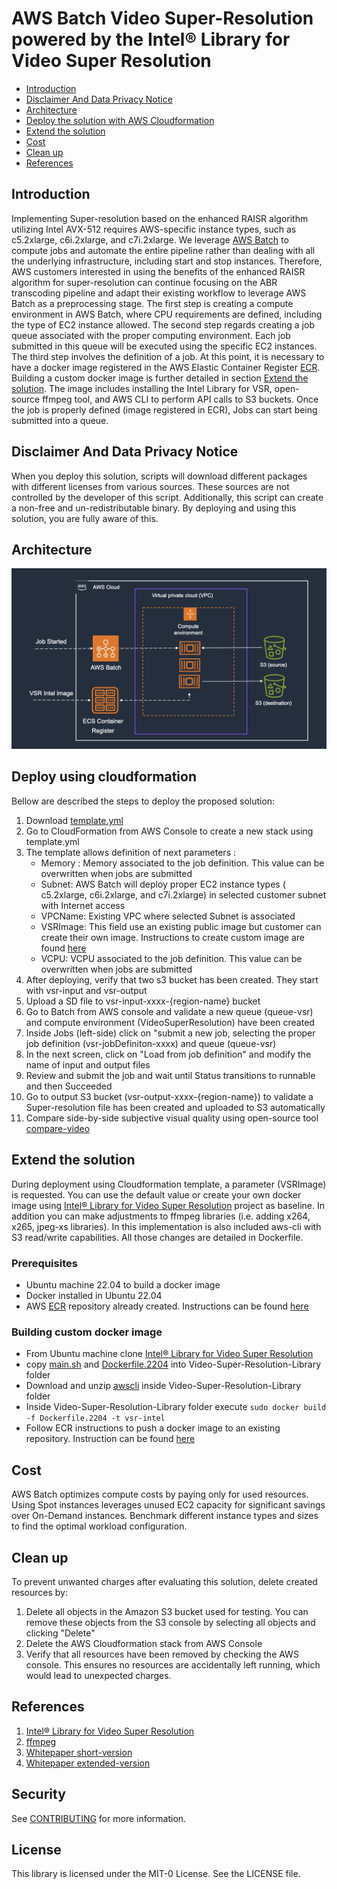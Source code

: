 # AWS Batch Video Super-Resolution powered by the Intel® Library for Video Super Resolution

<!--TOC-->

- [Introduction](#introduction)
- [Disclaimer And Data Privacy Notice](#disclaimer-and-data-privacy-notice)
- [Architecture](#architecture)
- [Deploy the solution with AWS Cloudformation](#deploy-using-cloudformation)
- [Extend the solution](#extend-the-solution)
- [Cost](#cost)
- [Clean up](#clean-up)
- [References](#References)

<!--TOC-->

## Introduction
Implementing Super-resolution based on the enhanced RAISR algorithm utilizing Intel AVX-512 requires AWS-specific instance types, such as c5.2xlarge, c6i.2xlarge, and c7i.2xlarge. We leverage [AWS Batch](https://aws.amazon.com/batch/) to compute jobs and automate the entire pipeline rather than dealing with all the underlying infrastructure, including start and stop instances. Therefore,  AWS customers interested in using the benefits of the enhanced RAISR algorithm for super-resolution can continue focusing on the ABR transcoding pipeline and adapt their existing workflow to leverage AWS Batch as a preprocessing stage.
The first step is creating a compute environment in AWS Batch, where CPU requirements are defined, including the type of EC2 instance allowed. The second step regards creating a job queue associated with the proper computing environment. Each job submitted in this queue will be executed using the specific EC2 instances. The third step involves the definition of a job. At this point, it is necessary to have a docker image registered in the AWS Elastic Container Register [ECR](https://aws.amazon.com/ecs/). Building a custom docker image is further detailed in section [Extend the solution](#extend-the-solution). The image includes installing the Intel Library for VSR, open-source ffmpeg tool, and AWS CLI to perform API calls to S3 buckets. Once the job is properly defined (image registered in ECR), Jobs can start being submitted into a queue.

## Disclaimer And Data Privacy Notice

When you deploy this solution, scripts will download different packages with different licenses from various sources. These sources are not controlled by the developer of this script. Additionally, this script can create a non-free and un-redistributable binary. By deploying and using this solution, you are fully aware of this.

## Architecture


![Architecture](architecture.png)

## Deploy using cloudformation
Bellow are described the steps to deploy the proposed solution:
1. Download [template.yml](https://github.com/aws-samples/video-super-resolution-tool/blob/main/template.yml)
2. Go to CloudFormation from AWS Console  to create a new stack using  template.yml
3. The template allows definition of next parameters :
    * Memory :  Memory associated to the job definition. This value can be overwritten when jobs are submitted
    * Subnet:  AWS Batch will deploy proper EC2 instance types ( c5.2xlarge, c6i.2xlarge, and c7i.2xlarge) in selected customer subnet with Internet access
    * VPCName: Existing VPC where selected Subnet is associated
    * VSRImage:  This field use an existing public image but customer can create their own image. Instructions to create custom image are found [here](#extend-the-solution)
    * VCPU: VCPU associated to the job definition. This value can be overwritten when jobs are submitted
4. After deploying, verify that two s3 bucket has been created. They start with vsr-input and vsr-output
5. Upload a SD file to vsr-input-xxxx-{region-name} bucket
6. Go to Batch from AWS console and validate a new queue (queue-vsr) and compute environment (VideoSuperResolution) have been created
7. Inside Jobs (left-side) click on "submit  a new job, selecting the proper job definition (vsr-jobDefiniton-xxxx) and queue (queue-vsr)
8. In the next screen,  click  on "Load from job definition" and modify the name of input and output files
9. Review and submit the job and wait until Status transitions to runnable and then Succeeded
10. Go to output S3 bucket (vsr-output-xxxx-{region-name}) to validate a Super-resolution file has been created and uploaded to S3 automatically
11. Compare side-by-side subjective visual quality using open-source tool [compare-video](https://github.com/pixop/video-compare)
    
## Extend the solution 

During deployment using Cloudformation template,  a parameter (VSRImage) is requested. You can use the default value or create your own docker image using [Intel® Library for Video Super Resolution](https://github.com/OpenVisualCloud/Video-Super-Resolution-Library) project as baseline.  In addition you can make adjustments to ffmpeg libraries (i.e. adding x264, x265, jpeg-xs libraries). In this implementation is also included aws-cli with S3 read/write capabilities.  All those changes are detailed in Dockerfile.

### Prerequisites
   - Ubuntu machine 22.04 to build a docker image
   - Docker installed in Ubuntu 22.04
   - AWS [ECR](https://aws.amazon.com/ecr/) repository already created. Instructions can be found [here](https://docs.aws.amazon.com/AmazonECR/latest/userguide/getting-started-cli.html#cli-create-repository)

### Building custom docker image   
   - From Ubuntu machine clone [Intel® Library for Video Super Resolution](https://github.com/OpenVisualCloud/Video-Super-Resolution-Library)
   - copy  [main.sh](https://github.com/aws-samples/video-super-resolution-tool/edit/main/container/main.sh) and [Dockerfile.2204](https://github.com/aws-samples/video-super-resolution-tool/edit/main/container/Dockerfile.2204) into Video-Super-Resolution-Library folder
   - Download and unzip [awscli](https://docs.aws.amazon.com/cli/latest/userguide/getting-started-install.html) inside Video-Super-Resolution-Library folder
   - Inside Video-Super-Resolution-Library folder execute `sudo docker build -f Dockerfile.2204 -t vsr-intel`
   - Follow ECR instructions to push a docker image to an existing repository. Instruction can be found [here](https://docs.aws.amazon.com/AmazonECR/latest/userguide/getting-started-cli.html#cli-push-image)

## Cost

AWS Batch optimizes compute costs by paying only for used resources. Using Spot instances leverages unused EC2 capacity for significant savings over On-Demand instances. Benchmark different instance types and sizes to find the optimal workload configuration.

## Clean up

To prevent unwanted charges after evaluating this solution, delete created resources by:

1. Delete all objects in the Amazon S3 bucket used for testing. You can remove these objects from the S3 console by selecting all objects and clicking "Delete"
2. Delete the AWS Cloudformation stack from AWS Console
3. Verify that all resources have been removed by checking the AWS console. This ensures no resources are accidentally left running, which would lead to unexpected charges.

## References
1. [Intel® Library for Video Super Resolution](https://github.com/OpenVisualCloud/Video-Super-Resolution-Library)
2. [ffmpeg](https://ffmpeg.org)
3. [Whitepaper short-version](https://dl.acm.org/doi/10.1145/3638036.3640290)
4. [Whitepaper extended-version](https://www.intel.com/content/www/us/en/content-details/820769/aws-compute-video-super-resolution-powered-by-the-intel-library-for-video-super-resolution.html)


## Security

See [CONTRIBUTING](CONTRIBUTING.md#security-issue-notifications) for more information.

## License

This library is licensed under the MIT-0 License. See the LICENSE file.

